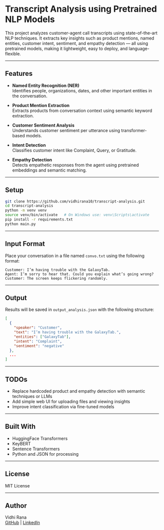 
# Transcript Analysis using Pretrained NLP Models

This project analyzes customer-agent call transcripts using state-of-the-art NLP techniques. It extracts key insights such as product mentions, named entities, customer intent, sentiment, and empathy detection — all using pretrained models, making it lightweight, easy to deploy, and language-flexible.

---

## Features

- **Named Entity Recognition (NER)**  
  Identifies people, organizations, dates, and other important entities in the conversation.

- **Product Mention Extraction**  
  Extracts products from conversation context using semantic keyword extraction.

- **Customer Sentiment Analysis**  
  Understands customer sentiment per utterance using transformer-based models.

- **Intent Detection**  
  Classifies customer intent like Complaint, Query, or Gratitude.

- **Empathy Detection**  
  Detects empathetic responses from the agent using pretrained embeddings and semantic matching.

---

## Setup

```bash
git clone https://github.com/vidhirana10/transcript-analysis.git
cd transcript-analysis
python -m venv venv
source venv/bin/activate   # On Windows use: venv\Scripts\activate
pip install -r requirements.txt
python main.py
```

---

## Input Format

Place your conversation in a file named `convo.txt` using the following format:

```
Customer: I’m having trouble with the GalaxyTab.
Agent: I’m sorry to hear that. Could you explain what’s going wrong?
Customer: The screen keeps flickering randomly.
```

---

## Output

Results will be saved in `output_analysis.json` with the following structure:

```json
[
  {
    "speaker": "Customer",
    "text": "I’m having trouble with the GalaxyTab.",
    "entities": ["GalaxyTab"],
    "intent": "Complaint",
    "sentiment": "negative"
  },
  ...
]
```

---

## TODOs

- Replace hardcoded product and empathy detection with semantic techniques or LLMs
- Add simple web UI for uploading files and viewing insights
- Improve intent classification via fine-tuned models

---

## Built With

- HuggingFace Transformers
- KeyBERT
- Sentence Transformers
- Python and JSON for processing

---

## License

MIT License

---

## Author

Vidhi Rana  
[GitHub](https://github.com/vidhirana10) | [LinkedIn](https://linkedin.com/in/vidhirana10)
